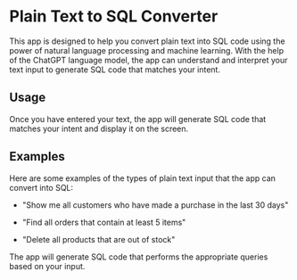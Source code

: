 # Plain Text to SQL Converter

This app is designed to help you convert plain text into SQL code using the power of natural language processing and machine learning. With the help of the ChatGPT language model, the app can understand and interpret your text input to generate SQL code that matches your intent.

## Usage

Once you have entered your text, the app will generate SQL code that matches your intent and display it on the screen.

## Examples

Here are some examples of the types of plain text input that the app can convert into SQL:

* "Show me all customers who have made a purchase in the last 30 days"

* "Find all orders that contain at least 5 items"

* "Delete all products that are out of stock"

The app will generate SQL code that performs the appropriate queries based on your input.
